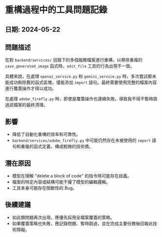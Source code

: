 # 重構過程中的工具問題記錄

## 日期: 2024-05-22

## 問題描述

在對 `backend/services/` 目錄下的多個服務檔案進行重構，以移除重複的 `save_generated_image` 函式時，`edit_file` 工具的行為出現不一致。

具體來說，在處理 `openai_service.py` 和 `gemini_service.py` 時，多次嘗試都未能成功刪除舊的函式區塊，僅能添加 `import` 語句。最終需要使用完整的檔案內容進行覆蓋操作才得以成功。

在處理 `adobe_firefly.py` 時，即使是覆蓋操作也連續失敗，導致我不得不暫時跳過該檔案的最終清理。

## 影響

- 降低了自動化重構的效率和可靠性。
- `backend/services/adobe_firefly.py` 中可能仍然存在未被使用的 `import` 語句和重複的函式定義，構成輕微的技術債。

## 潛在原因

- 模型在理解 "delete a block of code" 的指令時可能存在歧義。
- 檔案的特定內容或結構可能干擾了模型的編輯邏輯。
- 工具本身可能存在間歇性的 Bug。

## 後續建議

- 如此類問題再次出現，應優先採用全檔案覆蓋的策略。
- 如果覆蓋策略也失敗，應記錄問題、暫時跳過，並在完成主要任務後回報此技術障礙。 